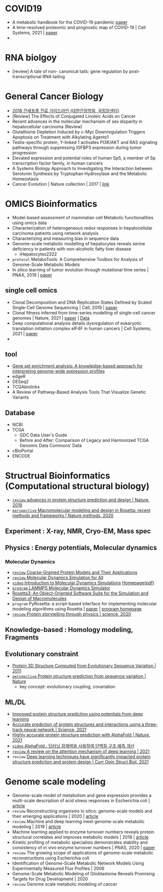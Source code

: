 # COVID19
- A metabolic handbook for the COVID-19 pandemic [paper](https://www.nature.com/articles/s42255-020-0237-2)
- A time-resolved proteomic and prognostic map of COVID-19 | Cell Systems, 2021 | [paper](https://www.cell.com/cell-systems/fulltext/S2405-4712(21)00160-5)
- 
# RNA biolgoy
- [review] A tale of non- canonical tails: gene regulation by post-transcriptional RNA tailing

# General Cancer Biology
- [2018 간세포종 진료 가이드라인 (대한간암학회, 국립암센터)](https://m.gastrokorea.org/bbs/index.php?code=guide&mode=view&number=1410&)  
- [Review] The Effects of Conjugated Linoleic Acids on Cancer
- Recent advances in the molecular mechanism of sex disparity in hepatocellular carcinoma (Review)
- Glutathione Depletion Induced by c-Myc Downregulation Triggers Apoptosis on Treatment with Alkylating Agents1
- Testis-specific protein, Y-linked 1 activates PI3K/AKT and RAS signaling pathways through suppressing IGFBP3 expression during tumor progression
- Elevated expression and potential roles of human Sp5, a member of Sp transcription factor family, in human cancers
- A Systems Biology Approach to Investigating the Interaction between Serotonin Synthesis by Tryptophan Hydroxylase and the Metabolic Homeostasis
- Cancer Evolution | Nature collection | 2017 | [link](https://www.nature.com/collections/yhyydzgkfk)   

# OMICS Bioinformatics
- Model-based assessment of mammalian cell Metabolic functionalities using omics data   
- Characterization of heterogeneous redox responses in hepatocellular carcinoma patients using network analysis   
- Characterizing and measuring bias in sequence data
- Genome-scale metabolic modelling of hepatocytes reveals serine deficiency in patients with non-alcoholic fatty liver disease
  - iHepatocytes2322
- `protocol` MetaboTools: A Comprehensive Toolbox for Analysis of Genome-Scale Metabolic Models
- In silico learning of tumor evolution through mutational time series | PNAX, 2019 | [paper](https://www.pnas.org/content/116/19/9501)
## single cell omics
- Clonal Decomposition and DNA Replication States Defined by Scaled Single-Cell Genome Sequencing | Cell, 2019 | [paper](https://www.sciencedirect.com/science/article/pii/S0092867419311766)
- Clonal fitness inferred from time-series modelling of single-cell cancer genomes | Nature, 2021 | [paper](https://www.nature.com/articles/s41586-021-03648-3#data-availability) | [Data](https://ega-archive.org/studies/EGAS00001004448)
- Deep computational analysis details dysregulation of eukaryotic translation initiation complex eIF4F in human cancers | Cell Systems, 2021 | [paper](https://www.sciencedirect.com/science/article/abs/pii/S2405471221002520?via%3Dihub)
- 
## tool
- [Gene set enrichment analysis: A knowledge-based approach for interpreting genome-wide expression profiles](https://www.pnas.org/content/102/43/15545)   
- edgeR   
- DESeq2   
- TCGAbiolinks   
- A Review of Pathway-Based Analysis Tools That Visualize Genetic Variants   
## Database
- NCBI
- TCGA
  - GDC Data User's Guide
  - Before and After: Comparison of Legacy and Harmonized TCGA Genomic Data Commons’ Data
- cBioPortal
- ENCODE



# Structrual Bioinformatics (Computational structural biology)
- [`review` advances in protein structure prediction and design | Nature, 2019](https://www.nature.com/articles/s41580-019-0163-x)  
- [`perspective` Macromolecular modeling and design in Rosetta: recent methods and frameworks | Nature methods, 2020](https://www.nature.com/articles/s41592-020-0848-2) 
## Experiment : X-ray, NMR, Cryo-EM, Mass spec

## Physics : Energy potentials, Molecular dynamics
### Molecular Dynamics
- [`review` Coarse-Grained Protein Models and Their Applications](https://pubs.acs.org/doi/10.1021/acs.chemrev.6b00163)
- [`review` Molecular Dynamics Simulation for All](https://www.cell.com/neuron/pdf/S0896-6273(18)30684-6.pdf)   
- [`video` Introduction to Molecular Dynamics Simulations](https://www.youtube.com/watch?v=yaLPLRO1FLE) [Homepage(pdf)](https://www.westgrid.ca/events/introduction_classical_molecular_dynamics_simulations)   
- [`program` LAMMPS Molecular Dynamics Simulator](https://www.lammps.org/index.html)   
- [Rosetta3: An Object-Oriented Software Suite for the Simulation and Design of Macromolecules](https://www.ncbi.nlm.nih.gov/pmc/articles/PMC4083816/#)
- `program` PyRosetta: a script-based interface for implementing molecular modeling algorithms using Rosetta | [paper](https://academic.oup.com/bioinformatics/article/26/5/689/212442) | [program homepage](https://www.pyrosetta.org/)
- [`review` Protein storytelling through physics | science, 2020](https://science.sciencemag.org/content/370/6520/eaaz3041)
## Knowledge-based : Homology modeling, Fragments

## Evolutionary constraint
- [Protein 3D Structure Computed from Evolutionary Sequence Variation | 2011](https://journals.plos.org/plosone/article?id=10.1371/journal.pone.0028766)   
- [`perspective` Protein structure prediction from sequence variation | Nature](https://www.nature.com/articles/nbt.2419)   
  - key concept: evolutionary coupling, covariation

## ML/DL
- [Improved protein structure prediction using potentials from deep learning](https://www.nature.com/articles/s41586-019-1923-7?proof=t)   
- [Accurate prediction of protein structures and interactions using a three-track neural network | Science, 2021](https://science.sciencemag.org/content/early/2021/07/19/science.abj8754)   
- [Highly accurate protein structure prediction with AlphaFold | Nature, 2021](https://www.nature.com/articles/s41586-021-03819-2)
- [`video` AlphaFold : 딥러닝 잠재력을 사용하여 단백질 구조 예측 개선](https://www.youtube.com/watch?v=uQ1uVbrIv-Q&t=3021s)   
- [`review` A review on the attention mechanism of deep learning | 2021](https://www.sciencedirect.com/science/article/pii/S092523122100477X)   
- `review` [Deep learning techniques have significantly impacted protein structure prediction and protein design | Curr Opin Struct Biol. 2021 ](https://www.sciencedirect.com/science/article/pii/S0959440X21000142?via%3Dihub)

# Genome scale modeling
- Genome-scale model of metabolism and gene expression provides a multi-scale description of acid stress responses in Escherichia coli | [article](https://journals.plos.org/ploscompbiol/article?id=10.1371/journal.pcbi.1007525)
- `review` Reconstructing organisms in silico: genome-scale models and their emerging applications | 2020 | [article](https://www.nature.com/articles/s41579-020-00440-4#Abs1) 
- `review` Machine and deep learning meet genome-scale metabolic modeling | 2019 | [article](https://journals.plos.org/ploscompbiol/article?id=10.1371/journal.pcbi.1007084)
- Machine learning applied to enzyme turnover numbers reveals protein structural correlates and improves metabolic models | 2018 | [article](https://www.nature.com/articles/s41467-018-07652-6)   
- Kinetic profiling of metabolic specialists demonstrates stability and consistency of in vivo enzyme turnover numbers | PNAS, 2020 | [paper](https://www.pnas.org/content/pnas/117/37/23182.full.pdf?__cf_chl_jschl_tk__=pmd_62a42b6683aa59e3ba029d62943066c076542a4b-1628229665-0-gqNtZGzNAfijcnBszQkO)   
- `review` The growing scope of applications of genome-scale metabolic reconstructions using Escherichia coli
- Identification of Genome-Scale Metabolic Network Models Using Experimentally Measured Flux Profiles | 2006
- Genome-Scale Metabolic Modeling of Glioblastoma Reveals Promising Targets for Drug Development | 2020
- `review` Genome scale metabolic modeling of cancer
